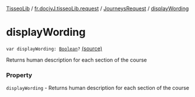 [TisseoLib](../../index.md) / [fr.docjyJ.tisseoLib.request](../index.md) / [JourneysRequest](index.md) / [displayWording](./display-wording.md)

# displayWording

`var displayWording: `[`Boolean`](https://kotlinlang.org/api/latest/jvm/stdlib/kotlin/-boolean/index.html)`?` [(source)](https://github.com/docjyJ/TisseoLib/tree/master/src/main/kotlin/fr/docjyJ/tisseoLib/request/JourneysRequest.kt#L58)

Returns human description for each section of the course

### Property

`displayWording` - Returns human description for each section of the course